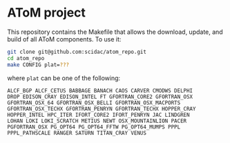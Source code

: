 AToM project
============

This repository contains the Makefile that allows the download, update, and build of all AToM components.
To use it:

```bash
git clone git@github.com:scidac/atom_repo.git
cd atom_repo
make CONFIG plat=???
```

where `plat` can be one of the following:

```
ALCF_BGP ALCF_CETUS BABBAGE BANACH CAOS CARVER CMODWS DELPHI
DROP EDISON_CRAY EDISON_INTEL FT GFORTRAN_CORE2 GFORTRAN_OSX
GFORTRAN_OSX_64 GFORTRAN_OSX_BELLI GFORTRAN_OSX_MACPORTS
GFORTRAN_OSX_TECHX GFORTRAN_PENRYN GFORTRAN_TECHX HOPPER_CRAY
HOPPER_INTEL HPC_ITER IFORT_CORE2 IFORT_PENRYN JAC LINDGREN
LOHAN LOKI LOKI_SCRATCH METIUS NEWT OSX_MOUNTAINLION PACER
PGFORTRAN_OSX PG_OPT64 PG_OPT64_FFTW PG_OPT64_MUMPS PPPL
PPPL_PATHSCALE RANGER SATURN TITAN_CRAY VENUS
```
